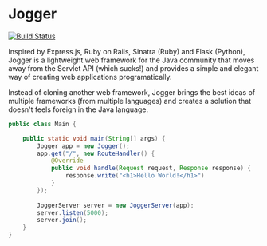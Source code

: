 # Jogger

[![Build Status](https://buildhive.cloudbees.com/job/germanescobar/job/jogger/badge/icon)](https://buildhive.cloudbees.com/job/germanescobar/job/jogger/)

Inspired by Express.js, Ruby on Rails, Sinatra (Ruby) and Flask (Python), Jogger is a lightweight web framework for the Java community that moves away from the Servlet API (which sucks!) and provides a simple and elegant way of creating web applications programatically.

Instead of cloning another web framework, Jogger brings the best ideas of multiple frameworks (from multiple languages) and creates a solution that doesn't feels foreign in the Java language.

```java
public class Main {

    public static void main(String[] args) {
        Jogger app = new Jogger();
        app.get("/", new RouteHandler() {
            @Override
            public void handle(Request request, Response response) {
                response.write("<h1>Hello World!</h1>")
            }
        });
        
        JoggerServer server = new JoggerServer(app);
        server.listen(5000);
        server.join();
    }
}
```